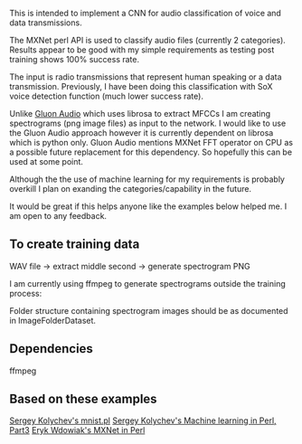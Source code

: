 This is intended to implement a CNN for audio classification of voice and data transmissions.

The MXNet perl API is used to classify audio files (currently 2 categories).   Results appear to be good with my simple requirements as testing post training shows 100% success rate.

The input is radio transmissions that represent human speaking or a data transmission.   Previously, I have been doing this classification with SoX voice detection function (much lower success rate).

Unlike [Gluon Audio](https://cwiki.apache.org/confluence/display/MXNET/Gluon+-+Audio) which uses librosa to extract MFCCs I am creating spectrograms (png image files) as input to the network.   I would like to use the Gluon Audio approach however it is currently dependent on librosa which is python only.   Gluon Audio mentions MXNet FFT operator on CPU as a possible future replacement for this dependency.  So hopefully this can be used at some point.

Although the the use of machine learning for my requirements is probably overkill I plan on exanding the categories/capability in the future.

It would be great if this helps anyone like the examples below helped me.  I am open to any feedback.

To create training data
-----------------------

WAV file -> extract middle second -> generate spectrogram PNG

I am currently using ffmpeg to generate spectrograms outside the training process:


Folder structure containing spectrogram images should be as documented in ImageFolderDataset.

Dependencies
------------

ffmpeg


Based on these examples
-----------------------
[Sergey Kolychev's mnist.pl](https://github.com/apache/incubator-mxnet/blob/master/perl-package/AI-MXNet/examples/gluon/mnist.pl)
[Sergey Kolychev's Machine learning in Perl, Part3](http://blogs.perl.org/users/sergey_kolychev/2017/10/machine-learning-in-perl-part3-deep-convolutional-generative-adversarial-network.html)
[Eryk Wdowiak's MXNet in Perl](https://www.doviak.net/pages/mxnet/mxnet_p05.shtml)